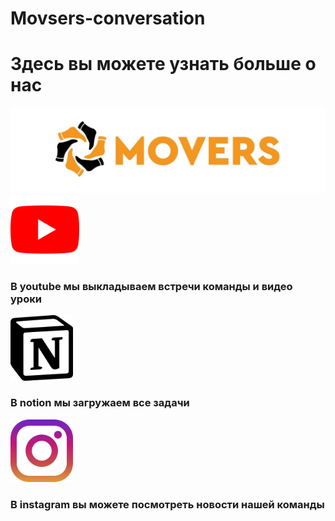 
# Movsers-conversation
<link rel="stylesheet" href="style.css">
 <h1>Здесь вы можете узнать больше о нас</h1>

<img class="logo" src='img/logo.jpg' width=800px>
<a href='https://www.youtube.com/channel/UCXwKhLg1Mi2-DbyORowljqw'> <img src='img/youtube.png' width=110px> </a>
<h3>В youtube мы выкладываем встречи команды и видео уроки</h3>
 <a href="https://www.notion.so/MOVERS-da3f54da80ee4df399ed9efe25a78f6b"><img src="img/notion.png" alt="" width=100px></a>
 <h3>В notion мы загружаем все задачи</h3>
<a href="https://www.instagram.com/movers.kk/"><img src="img/instagram.png" alt="" width="100px"></a>
<h3>В instagram вы можете посмотреть новости нашей команды</h3>

